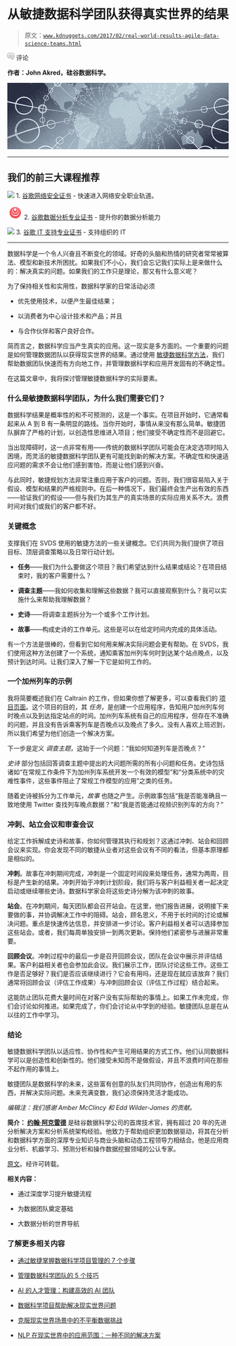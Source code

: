 # 从敏捷数据科学团队获得真实世界的结果

> 原文：[`www.kdnuggets.com/2017/02/real-world-results-agile-data-science-teams.html`](https://www.kdnuggets.com/2017/02/real-world-results-agile-data-science-teams.html)

![c](img/3d9c022da2d331bb56691a9617b91b90.png) 评论

**作者：John Akred，硅谷数据科学。**

![Header](img/6e8825fcbdd50e4b1b6138f02cf415e6.png)

* * *

## 我们的前三大课程推荐

![](img/0244c01ba9267c002ef39d4907e0b8fb.png) 1\. [谷歌网络安全证书](https://www.kdnuggets.com/google-cybersecurity) - 快速进入网络安全职业轨道。

![](img/e225c49c3c91745821c8c0368bf04711.png) 2\. [谷歌数据分析专业证书](https://www.kdnuggets.com/google-data-analytics) - 提升你的数据分析能力

![](img/0244c01ba9267c002ef39d4907e0b8fb.png) 3\. [谷歌 IT 支持专业证书](https://www.kdnuggets.com/google-itsupport) - 支持组织的 IT

* * *

数据科学是一个令人兴奋且不断变化的领域。好奇的头脑和热情的研究者常常被算法、模型和新技术所困扰。如果我们不小心，我们会忘记我们实际上是来做什么的：解决真实的问题。如果我们的工作只是理论，那又有什么意义呢？

为了保持相关性和实用性，数据科学家的日常活动必须

+   优先使用技术，以便产生最佳结果；

+   以消费者为中心设计技术和产品；并且

+   与合作伙伴和客户良好合作。

简而言之，数据科学应当产生真实的应用。这一现实是多方面的。一个重要的问题是如何管理数据团队以获得现实世界的结果。通过使用 [敏捷数据科学方法](http://www.svds.com/tbt-successful-data-teams-are-agile-and-cross-functional/)，我们帮助数据团队快速而有方向地工作，并管理数据科学和应用开发固有的不确定性。

在这篇文章中，我将探讨管理敏捷数据科学的实际要素。

### 什么是敏捷数据科学团队，为什么我们需要它们？

数据科学结果是概率性的和不可预测的，这是一个事实。在项目开始时，它通常看起来从 A 到 B 有一条明显的路线。当你开始时，事情从来没有那么简单。敏捷团队摒弃了严格的计划，以创造性思维进入项目；他们接受不确定性而不是回避它。

当出现障碍时，这一点非常有用——传统的数据科学团队可能会在决定选项时陷入困境，而灵活的敏捷数据科学团队更有可能找到新的解决方案。不确定性和快速适应问题的需求不会让他们感到害怕，而是让他们感到兴奋。

与此同时，敏捷规划方法非常注重应用于客户的问题。否则，我们很容易陷入关于假设、模型和结果的严格规则中。在后一种情况下，我们最终会生产出有效的东西——验证我们的假设——但与我们为其生产的真实场景的实际应用关系不大。浪费时间对我们或我们的客户都不好。

### 关键概念

支撑我们在 SVDS 使用的敏捷方法的一些关键概念。它们共同为我们提供了项目目标、顶层调查策略以及日常行动计划。

+   **任务**——我们为什么要做这个项目？我们希望达到什么结果或结论？在项目结束时，我的客户需要什么？

+   **调查主题**——我如何收集和理解这些数据？我可以直接观察到什么？我可以实施什么来帮助我理解数据？

+   **史诗**——将调查主题拆分为一个或多个工作计划。

+   **故事**——构成史诗的工作单元。这些是可以在给定时间内完成的具体活动。

有一个方法是很棒的，但看到它如何用来解决实际问题会更有帮助。在 SVDS，我们使用这种方法创建了一个系统，通知乘客加州列车何时到达某个站点晚点，以及预计到达时间。让我们深入了解一下它是如何工作的。

### 一个加州列车的示例

我将简要概述我们在 Caltrain 的工作，但如果你想了解更多，可以查看我们的 [项目页面](http://www.svds.com/project/listening-caltrain/)。这个项目的目的，其 *任务*，是创建一个应用程序，告知用户加州列车何时晚点以及到达指定站点的时间。加州列车系统有自己的应用程序，但存在不准确的问题，并且没有告诉乘客列车是否晚点以及晚点了多久。没有人喜欢上班迟到，所以我们希望为他们创造一个解决方案。

下一步是定义 *调查主题*，这始于一个问题：“我如何知道列车是否晚点？”

*史诗* 部分包括回答调查主题中提出的大问题所需的所有小问题和任务。史诗包括诸如“在常规工作条件下为加州列车系统开发一个有效的模型”和“分类系统中的灾难性事件，这些事件阻止了常规工作模型的应用”之类的任务。

随着史诗被拆分为工作单元，*故事* 也随之产生。示例故事包括“我是否能准确且一致地使用 Twitter 查找列车晚点数据？”和“我是否能通过视频识别列车的方向？”

### 冲刺、站立会议和审查会议

给定工作拆解成史诗和故事，你如何管理其执行和规划？这通过冲刺、站会和回顾会议来实现。你会发现不同的敏捷从业者对这些会议有不同的看法，但基本原理都是相似的。

**冲刺**。故事在冲刺期间完成，冲刺是一个固定时间段来处理任务，通常为两周，目标是产生新的结果。冲刺开始于冲刺计划阶段，我们将与客户利益相关者一起决定启动或继续哪些史诗。数据科学家会将这些史诗分解为该冲刺的故事。

**站会**。在冲刺期间，每天团队都会召开站会。在这里，他们报告进展，说明接下来要做的事，并协调解决工作中的阻碍。站会，顾名思义，不用于长时间的讨论或解决问题。重点是快速传达信息，并安排进一步讨论。客户利益相关者可以选择参加这些站会。或者，我们每周单独安排一到两次更新。保持他们紧密参与进展非常重要。

**回顾会议**。冲刺过程中的最后一步是召开回顾会议，团队在会议中展示并评估结果。客户利益相关者也会参加此会议。我们展示工作，团队讨论这些工作。这些工作是否足够好？我们是否应该继续进行？它会有用吗，还是现在就应该放弃？我们通常将回顾会议（评估工作成果）与冲刺回顾会议（评估工作过程）结合起来。

这能防止团队花费大量时间在对客户没有实际帮助的事情上。如果工作未完成，你们会讨论如何推进。如果完成了，你们会讨论从中学到的经验。敏捷团队总是在从以往的工作中学习。

### 结论

敏捷数据科学团队以适应性、协作性和产生可用结果的方式工作。他们认同数据科学可以是创造性和创新性的。他们接受未知而不是做假设，并且不浪费时间在那些不起作用的事情上。

敏捷团队是数据科学的未来，这些富有创意的队友们共同协作，创造出有用的东西，并解决实际问题。未来充满变数，我们必须保持灵活才能成功。

*编辑注：我们感谢 Amber McClincy 和 Edd Wilder-James 的贡献。*

**简介： [约翰·阿克雷德](https://twitter.com/BigDataAnalysis)** 是硅谷数据科学公司的首席技术官，拥有超过 20 年的先进分析解决方案和分析系统架构经验。他致力于帮助组织更加数据驱动，将其在分析和数据科学方面的深厚专业知识与商业头脑和动态工程领导力相结合。他是应用商业分析、机器学习、预测分析和操作数据挖掘领域的公认专家。

[原文](http://svds.com/agile-data-science-teams-deliver-real-world-results/)。经许可转载。

**相关内容：**

+   通过深度学习提升敏捷流程

+   为数据团队奠定基础

+   大数据分析的世界导航

### 了解更多相关内容

+   [通过敏捷掌握数据科学项目管理的 7 个步骤](https://www.kdnuggets.com/2023/07/7-steps-mastering-data-science-project-management-agile.html)

+   [管理数据科学团队的 5 个技巧](https://www.kdnuggets.com/5-tips-for-managing-data-science-teams)

+   [AI 的人才管理：构建高效的 AI 团队](https://www.kdnuggets.com/2022/03/people-management-ai-building-highvelocity-ai-teams.html)

+   [数据科学项目帮助解决现实世界问题](https://www.kdnuggets.com/2022/11/data-science-projects-help-solve-real-world-problems.html)

+   [克服现实世界场景中的不平衡数据挑战](https://www.kdnuggets.com/2023/07/overcoming-imbalanced-data-challenges-realworld-scenarios.html)

+   [NLP 在现实世界中的应用范围：一种不同的解决方案](https://www.kdnuggets.com/2022/03/different-solution-problem-range-nlp-applications-real-world.html)
